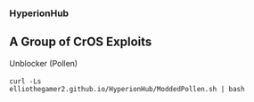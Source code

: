 ### HyperionHub

## A Group of CrOS Exploits

Unblocker (Pollen) <br/> <br/>
<code>curl -Ls elliothegamer2.github.io/HyperionHub/ModdedPollen.sh | bash</code>

